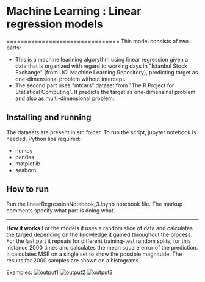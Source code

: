 # Machine Learning : Linear regression models
================================
This model consists of two parts:
-	This is a machine learining algorythm using linear regression given a data that is organized with regard to working days in "Istanbul Stock Exchange" (from UCI Machine Learning Repository), predicting target as one-dimensional problem without intercept.
- The second part uses "mtcars" dataset from "The R Project for Statistical Computing". It predicts the target as one-dimensinal problem and also as multi-dimensional problem.



Installing and running
----------------------
The datasets are present in src folder.
To run the script, jupyter notebook is needed.
Python libs required:
-	numpy
-	pandas
-	matplotlib
-	seaborn


**How to run**
---
Run the linearRegressionNotebook_3.ipynb notebook file. The markup comments specify what part is doing what.

---
**How it works**
For the models it uses a random slice of data and calculates the targed depending on the knowledge it gained throughout the process.
For the last part it repeats for different training-test random splits, for this instance 2000 times and calculates the mean square error of the prediction. It calculates MSE on a single set to show the possible magnitude. The results for 2000 samples are shown on a histograms. 

Examples:
![output1](https://user-images.githubusercontent.com/91413093/160695109-da646b66-4e16-47cf-9917-ac681d21490b.png)
![output2](https://user-images.githubusercontent.com/91413093/160695113-a0a6fd9d-d51e-4f8e-b915-87a4533b992d.png)
![output3](https://user-images.githubusercontent.com/91413093/160695118-458791ac-1784-4367-aa33-6f96cbedf7be.png)
